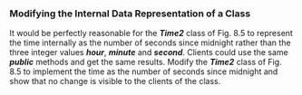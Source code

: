 ### Modifying the Internal Data Representation of a Class

It would be perfectly reasonable for the **_Time2_** class of Fig. 8.5 to represent the time internally as the number of seconds since midnight
rather than the three integer values **_hour_**, **_minute_** and **_second_**. Clients could use the same **_public_** 
methods and get the same results. Modify the **_Time2_** class of Fig. 8.5 to implement the time as the number of seconds since midnight and show that no change is visible to the clients of the class.